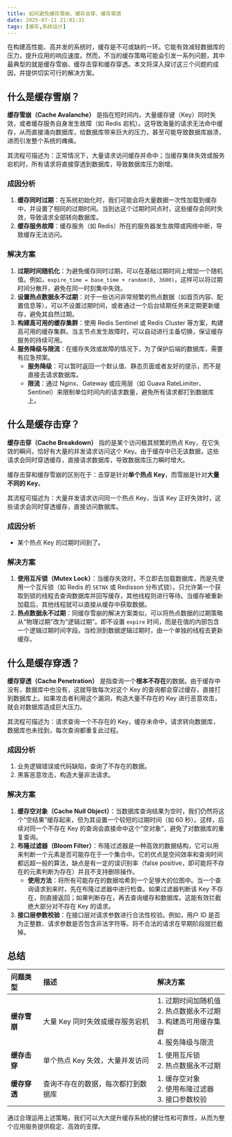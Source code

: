 ```yaml
---
title: 如何避免缓存雪崩、缓存击穿、缓存穿透
date: 2025-07-11 21:01:31
tags: [缓存,系统设计]
---
```


在构建高性能、高并发的系统时，缓存是不可或缺的一环。它能有效减轻数据库的压力，提升应用的响应速度。然而，不当的缓存策略可能会引发一系列问题，其中最典型的就是缓存雪崩、缓存击穿和缓存穿透。本文将深入探讨这三个问题的成因，并提供切实可行的解决方案。

## 什么是缓存雪崩？

**缓存雪崩（Cache Avalanche）** 是指在短时间内，大量缓存键（Key）同时失效，或者缓存服务自身发生故障（如 Redis 宕机）。这导致海量的请求无法命中缓存，从而直接涌向数据库，给数据库带来巨大的压力，甚至可能导致数据库崩溃，进而引发整个系统的瘫痪。

其流程可描述为：正常情况下，大量请求访问缓存并命中；当缓存集体失效或服务宕机时，所有请求将直接穿透到数据库，导致数据库压力剧增。

### 成因分析

1.  **缓存同时过期**：在系统初始化时，我们可能会将大量数据一次性加载到缓存中，并设置了相同的过期时间。当到达这个过期时间点时，这些缓存会同时失效，导致请求全部转向数据库。
2.  **缓存服务故障**：缓存服务（如 Redis）所在的服务器发生故障或网络中断，导致缓存无法访问。

### 解决方案

1.  **过期时间随机化**：为避免缓存同时过期，可以在基础过期时间上增加一个随机值。例如，`expire_time = base_time + random(0, 3600)`，这样可以将过期时间分散开，避免在同一时刻集中失效。
2.  **设置热点数据永不过期**：对于一些访问非常频繁的热点数据（如首页内容、配置信息等），可以不设置过期时间，或者通过一个后台续期任务来定期更新缓存，避免其自然过期。
3.  **构建高可用的缓存集群**：使用 Redis Sentinel 或 Redis Cluster 等方案，构建高可用的缓存集群。当主节点发生故障时，可以自动进行主备切换，保证缓存服务的持续可用。
4.  **服务降级与限流**：在缓存失效或故障的情况下，为了保护后端的数据库，需要有应急预案。
    *   **服务降级**：可以暂时返回一个默认值、静态页面或者友好的提示，而不是直接去请求数据库。
    *   **限流**：通过 Nginx、Gateway 或应用层（如 Guava RateLimiter、Sentinel）来限制单位时间内的请求数量，避免所有请求都打到数据库上。

## 什么是缓存击穿？

**缓存击穿（Cache Breakdown）** 指的是某个访问极其频繁的热点 Key，在它失效的瞬间，恰好有大量的并发请求访问这个 Key。由于缓存中已无该数据，这些请求会同时穿透缓存，直接请求数据库，导致数据库压力瞬时增大。

缓存击穿和缓存雪崩的区别在于：击穿是针对**单个热点 Key**，而雪崩是针对**大量不同的 Key**。

其流程可描述为：大量并发请求访问同一个热点 Key，当该 Key 正好失效时，这些请求会同时穿透缓存，直接访问数据库。

### 成因分析

*   某个热点 Key 的过期时间到了。

### 解决方案

1.  **使用互斥锁（Mutex Lock）**：当缓存失效时，不立即去加载数据库，而是先使用一个互斥锁（如 Redis 的 `SETNX` 或 Redisson 分布式锁）。只允许第一个获取到锁的线程去查询数据库并回写缓存，其他线程则进行等待。当缓存被重新加载后，其他线程就可以直接从缓存中获取数据。
2.  **热点数据永不过期**：同缓存雪崩的解决方案类似，可以将热点数据的过期策略从“物理过期”改为“逻辑过期”。即不设置 `expire` 时间，而是在值的内部包含一个逻辑过期时间字段。当检测到数据逻辑过期时，由一个单独的线程去更新缓存。

## 什么是缓存穿透？

**缓存穿透（Cache Penetration）** 是指查询一个**根本不存在**的数据。由于缓存中没有，数据库中也没有，这就导致每次对这个 Key 的查询都会穿过缓存，直接打到数据库上。如果攻击者利用这个漏洞，构造大量不存在的 Key 进行恶意攻击，就会对数据库造成巨大压力。

其流程可描述为：请求查询一个不存在的 Key，缓存未命中，请求转向数据库，数据库也未找到，每次查询都重复此过程。

### 成因分析

1.  业务逻辑错误或代码缺陷，查询了不存在的数据。
2.  黑客恶意攻击，构造大量非法请求。

### 解决方案

1.  **缓存空对象（Cache Null Object）**：当数据库查询结果为空时，我们仍然将这个“空结果”缓存起来，但为其设置一个较短的过期时间（如 60 秒）。这样，后续对同一个不存在 Key 的查询会直接命中这个“空对象”，避免了对数据库的重复查询。
2.  **布隆过滤器（Bloom Filter）**：布隆过滤器是一种高效的数据结构，它可以用来判断一个元素是否可能存在于一个集合中。它的优点是空间效率和查询时间都远超一般的算法，缺点是有一定的误识别率（false positive，即可能将不存在的元素判断为存在）并且不支持删除操作。
    *   **使用方法**：将所有可能存在的数据哈希到一个足够大的位图中。当一个查询请求到来时，先在布隆过滤器中进行检查。如果过滤器判断该 Key 不存在，则直接返回；如果判断存在，再去查询缓存和数据库。这能有效拦截绝大部分对不存在 Key 的请求。
3.  **接口层参数校验**：在接口层对请求参数进行合法性校验。例如，用户 ID 是否为正整数、请求参数是否包含非法字符等。将不合法的请求在早期阶段就拦截掉。

## 总结

| 问题类型 | 描述 | 解决方案 |
| :--- | :--- | :--- |
| **缓存雪崩** | 大量 Key 同时失效或缓存服务宕机 | 1. 过期时间加随机值<br>2. 热点数据永不过期<br>3. 构建高可用缓存集群<br>4. 服务降级与限流 |
| **缓存击穿** | 单个热点 Key 失效，大量并发访问 | 1. 使用互斥锁<br>2. 热点数据永不过期 |
| **缓存穿透** | 查询不存在的数据，每次都打到数据库 | 1. 缓存空对象<br>2. 使用布隆过滤器<br>3. 接口参数校验 |

通过合理运用上述策略，我们可以大大提升缓存系统的健壮性和可靠性，从而为整个应用服务提供稳定、高效的支撑。